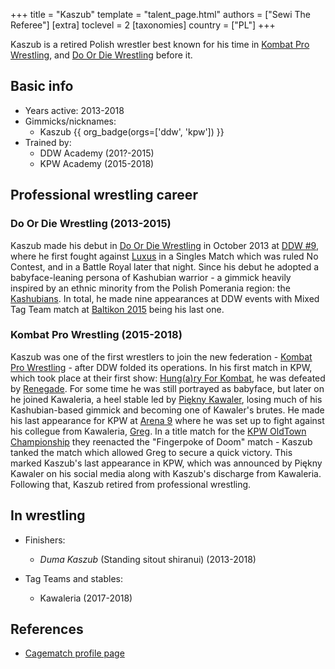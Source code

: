 +++
title = "Kaszub"
template = "talent_page.html"
authors = ["Sewi The Referee"]
[extra]
toclevel = 2
[taxonomies]
country = ["PL"]
+++

Kaszub is a retired Polish wrestler best known for his time in [Kombat Pro Wrestling](@/o/kpw.md), and [Do Or Die Wrestling](@/o/ddw.md) before it.

## Basic info

* Years active: 2013-2018
* Gimmicks/nicknames:
  - Kaszub {{ org_badge(orgs=['ddw', 'kpw']) }}
* Trained by:
  - DDW Academy (201?-2015)
  - KPW Academy (2015-2018)

## Professional wrestling career

### Do Or Die Wrestling (2013-2015)

Kaszub made his debut in [Do Or Die Wrestling](@/o/ddw.md) in October 2013 at [DDW #9](@/e/ddw/2013-10-25-ddw-9.md), where he first fought against [Luxus](@/w/luxus.md) in a Singles Match which was ruled No Contest, and in a Battle Royal later that night. Since his debut he adopted a babyface-leaning persona of Kashubian warrior - a gimmick heavily inspired by an ethnic minority from the Polish Pomerania region: the [Kashubians][kaszebe]. In total, he made nine appearances at DDW events with Mixed Tag Team match at [Baltikon 2015](@/e/ddw/2015-07-24-ddw-baltikon.md) being his last one.

### Kombat Pro Wrestling (2015-2018)

Kaszub was one of the first wrestlers to join the new federation - [Kombat Pro Wrestling](@/o/kpw.md) - after DDW folded its operations. In his first match in KPW, which took place at their first show: [Hung(a)ry For Kombat](@/e/kpw/2015-11-14-kpw-vs-the-world-hungary-for-kombat.md), he was defeated by [Renegade](@/w/renegade.md). For some time he was still portrayed as babyface, but later on he joined Kawaleria, a heel stable led by [Piękny Kawaler](@/w/piekny-kawaler.md), losing much of his Kashubian-based gimmick and becoming one of Kawaler's brutes. He made his last appearance for KPW at [Arena 9](@/e/kpw/2018-03-10-kpw-arena-9.md) where he was set up to fight against his collegue from Kawaleria, [Greg](@/w/greg.md). In a title match for the [KPW OldTown Championship](@/c/kpw-old-town-championship.md) they reenacted the "Fingerpoke of Doom" match - Kaszub tanked the match which allowed Greg to secure a quick victory. This marked Kaszub's last appearance in KPW, which was announced by Piękny Kawaler on his social media along with Kaszub's discharge from Kawaleria. Following that, Kaszub retired from professional wrestling.

## In wrestling

* Finishers:
  - _Duma Kaszub_ (Standing sitout shiranui) (2013-2018)

* Tag Teams and stables:
  - Kawaleria (2017-2018)

## References

* [Cagematch profile page](https://www.cagematch.net/?id=2&nr=14936)

[kaszebe]: https://en.wikipedia.org/wiki/Kashubians
